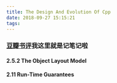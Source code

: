 ```yaml
---
title: The Design And Evolution Of Cpp
date: 2018-09-27 15:15:21
tags:
---
```


### [豆瓣书评](https://book.douban.com/subject/1456860/)我这里就是记笔记啦

#### 2.5.2 The Object Layout Model

#### 2.11 Run-Time Guarantees